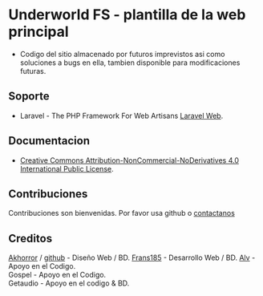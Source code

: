 # Underworld FS - plantilla de la web principal


 * Codigo del sitio almacenado por futuros imprevistos asi como soluciones a bugs en ella, tambien disponible para modificaciones futuras.

## Soporte
 * Laravel - The PHP Framework For Web Artisans [Laravel Web](https://laravel.com/).

## Documentacion
 * [Creative Commons Attribution-NonCommercial-NoDerivatives 4.0 International Public License](https://creativecommons.org/licenses/by-nc-nd/4.0/legalcode).


## Contribuciones
Contribuciones son bienvenidas. Por favor usa github o [contactanos](http://www.underworldfansub.net/contacto)  

## Creditos
[Akhorror](https://unbreakableside.wordpress.com/) / [github](https://github.com/akhorror) - Diseño Web / BD.
[Frans185](http://frans.moe/) - Desarrollo Web / BD.
[Alv](https://github.com/alvaromonsalve) - Apoyo en el Codigo.  
Gospel - Apoyo en el Codigo.  
Getaudio - Apoyo en el codigo & BD.
